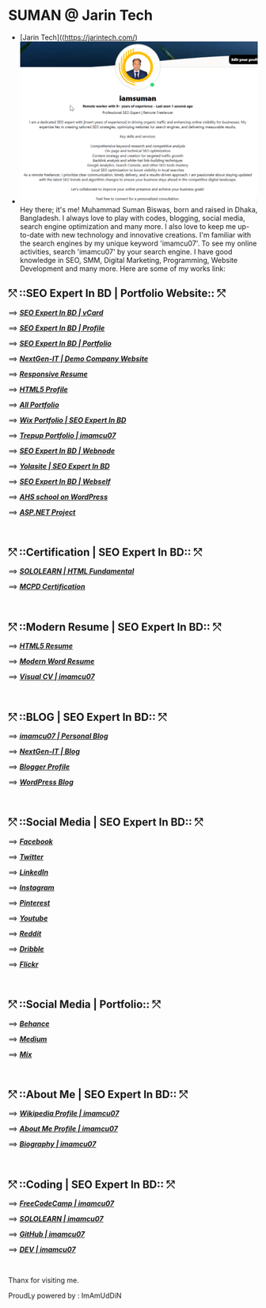 # SUMAN @ Jarin Tech
- [Jarin Tech]((https://jarintech.com/)
- ![Here Is The Screen Shoot](/screenshoot.png)
Hey there; it's me! Muhammad Suman Biswas, born and raised in Dhaka, Bangladesh. I always love to play with codes, blogging, social media, search engine optimization and many more. I also love to keep me up-to-date with new technology and innovative creations. I'm familiar with the search engines by my unique keyword 'imamcu07'. To see my online activities, search 'imamcu07' by your search engine. I have good knowledge in SEO, SMM, Digital Marketing, Programming, Website Development and many more. Here are some of my works link:

	
<h2> &#10545; ::SEO Expert In BD | Portfolio Website:: &#10545; </h2>

<p> &#10233; <a href="http://imamcu07.1apps.com"  target="_blank"  title="Click to See vCard Of imamcu07; SEO Expert In BD." ><b><i> SEO Expert In BD | vCard </i></b></a> </p> 
<p> &#10233; <a href="http://seoexpertinbd.1apps.com"  target="_blank"  title="Click to See SEO Expert Profile Of imamcu07; SEO Expert In BD."><b><i> SEO Expert In BD | Profile </i></b></a></p>
<p> &#10233; <a href="http://imamcu07portfolio.1apps.com"  target="_blank" title="Click to See SEO Expert Profile Of imamcu07; SEO Expert In BD."> <b><i> SEO Expert In BD | Portfolio </i></b></a></p>
<p> &#10233; <a href="http://nextgenitbd.1apps.com" target="_blank" title="Click to See NextGen-IT Of imamcu07; SEO Expert In BD."> <b><i> NextGen-IT | Demo Company Website </i></b></a>	</p>
<p> &#10233; <a href="http://rahela.1apps.com" target="_blank" title="Click to See Responsive Resume Of imamcu07; SEO Expert In BD."><b><i> Responsive Resume </i></b></a></p>
<p> &#10233; <a href="http://imamcu07seoexpert.1apps.com/" target="_blank" title="Click to See HTML5 Profile Of imamcu07; SEO Expert In BD."><b><i> HTML5 Profile </i></b></a></p>
<p> &#10233; <a href="http://bit.ly/seo-expert-portfolio" target="_blank" title="Click to See All Portfolio Of imamcu07; SEO Expert In BD." ><b><i> All Portfolio </i></b></a></p>
<p> &#10233; <a href="https://imamcu07.wixsite.com/portfolio"  target="_blank" title="Click to See Wix Portfolio Of imamcu07; SEO Expert In BD."><b><i> Wix Portfolio | SEO Expert In BD </i></b></a></p>
<p> &#10233; <a href="https://www.trepup.com/imamuddin" target="_blank" title="Click to See Trepup Portfolio Of imamcu07; SEO Expert In BD."><b><i> Trepup Portfolio | imamcu07 </i></b></a></p>
<p> &#10233; <a href="https://seo-expert-in-bd.webnode.com/" target="_blank" title="Click to See Webnode Portfolio Of imamcu07; SEO Expert In BD."><b><i> SEO Expert In BD | Webnode</i></b></a></p>
<p> &#10233; <a href="https://imamcu07.yolasite.com/" target="_blank" title="Click to See Yolasite Of imamcu07; SEO Expert In BD."><b><i> Yolasite | SEO Expert In BD</i></b></a></p>
<p> &#10233; <a href="https://seo-expert-in-bd-19.webself.net/" target="_blank" title="Click to See Webself Of imamcu07; SEO Expert In BD."><b><i> SEO Expert In BD | Webself</i></b></a></p>
<p> &#10233; <a href="https://ahs2017.000webhostapp.com" target="_blank" title="Click to See WordPress Website Of imamcu07; SEO Expert In BD."><b><i> AHS school on WordPress</i></b></a></p>
<p> &#10233; <a href="http://www.imamonline2017.somee.com/" target="_blank" title="Click to See ASP.NET Website Of imamcu07; SEO Expert In BD."><b><i> ASP.NET Project</i></b></a></p>
<br>

<h2> &#10545; ::Certification | SEO Expert In BD:: &#10545; </h2>
<p> &#10233; <a href="http://bit.ly/html-cert" target="_blank" title="Click to See SOLOLEARN Certification Of imamcu07; SEO Expert In BD."><b><i> SOLOLEARN | HTML Fundamental </i></b></a></p>
<p> &#10233; <a href="http://bit.ly/mcpd-cert-imam-uddin" target="_blank" title="Click to See MCPD Certification Of imamcu07; SEO Expert In BD."><b><i> MCPD Certification </i></b></a></p>
<br>

<h2> &#10545; ::Modern Resume | SEO Expert In BD:: &#10545; </h2>
<p> &#10233; <a href="https://imamcu07.000webhostapp.com/" target="_blank" title="Click to See HTML5 Resume Of imamcu07; SEO Expert In BD."><b><i> HTML5 Resume </i></b></a></p>
<p> &#10233; <a href="http://bit.ly/seo-expert-in-bd-resume" target="_blank" title="Click to See Modern Word Resume Of imamcu07; SEO Expert In BD."><b><i> Modern Word Resume </i></b></a></p>
<p> &#10233; <a href="https://www.visualcv.com/imamcu07" target="_blank" title="Click to See Modern Word Resume Of imamcu07; SEO Expert In BD."><b><i> Visual CV | imamcu07 </i></b></a></p>
<br>

<h2> &#10545; ::BLOG | SEO Expert In BD:: &#10545; </h2>
<p> &#10233; <a href="https://imamcu07.blogspot.com/" target="_blank" title="Click to See Personal Blog Of imamcu07; SEO Expert In BD."><b><i> imamcu07 | Personal Blog</i></b></a></p>
<p> &#10233; <a href="https://nextgen-it-bd.blogspot.com" target="_blank" title="Click to See NextGen-IT Blog Of imamcu07; SEO Expert In BD."><b><i> NextGen-IT | Blog</i></b></a></p>
<p> &#10233; <a href="https://seo-expert-in-bd.blogspot.com/" target="_blank" title="Click to See Blogger Profile Of imamcu07; SEO Expert In BD."><b><i> Blogger Profile</i></b></a></p>
<p> &#10233; <a href="https://imamcu07.wordpress.com/" target="_blank" title="Click to See WordPress Profile Of imamcu07; SEO Expert In BD."><b><i> WordPress Blog</i></b></a></p>
<br>

<h2> &#10545; ::Social Media | SEO Expert In BD:: &#10545; </h2>
<p> &#10233; <a href="https://facebook.com/imamcu07" target="_blank" title="Click to See Facebook Profile Of imamcu07; SEO Expert In BD."><b><i> Facebook </i></b></a></p>
<p> &#10233; <a href="https://www.twitter.com/imamcu07" target="_blank" title="Click to See Twitter Profile Of imamcu07; SEO Expert In BD."><b><i> Twitter </i></b></a></p>
<p> &#10233; <a href="https://www.linkedin.com/in/imamcu07" target="_blank" title="Click to See LinkedIn Profile Of imamcu07; SEO Expert In BD."><b><i> LinkedIn </i></b></a></p>
<p> &#10233; <a href="https://instagram.com/m.imamcu07" target="_blank" title="Click to See Instagram Profile Of imamcu07; SEO Expert In BD."><b><i> Instagram</i></b></a></p>
<p> &#10233; <a href="https://pinterest.com/imamcu07/" target="_blank" title="Click to See Pinterest Profile Of imamcu07; SEO Expert In BD."><b><i> Pinterest</i></b></a></p>
<p> &#10233; <a href="https://www.youtube.com/user/imamcu70/" target="_blank" title="Click to See Youtube Profile Of imamcu07; SEO Expert In BD."><b><i> Youtube</i></b></a></p>
<p> &#10233; <a href="https://www.reddit.com/user/imamcu307/" target="_blank" title="Click to See Reddit Profile Of imamcu07; SEO Expert In BD."><b><i> Reddit</i></b></a></p>
<p> &#10233; <a href="https://dribbble.com/imamcu07/" target="_blank" title="Click to See Dribble Profile Of imamcu07; SEO Expert In BD."><b><i> Dribble</i></b></a></p>
<p> &#10233; <a href="https://www.flickr.com/people/imamcu307/" target="_blank" title="Click to See Flickr Profile Of imamcu07; SEO Expert In BD."><b><i> Flickr</i></b></a></p>
<br>


<h2> &#10545; ::Social Media | Portfolio:: &#10545; </h2>
<p> &#10233; <a href="https://www.behance.net/imamcu07/" target="_blank" title="Click to See Behance Profile Of imamcu07; SEO Expert In BD."><b><i> Behance</i></b></a></p>
<p> &#10233; <a href="https://medium.com/@imamcu07/" target="_blank" title="Click to See Medium Profile Of imamcu07; SEO Expert In BD."><b><i> Medium</i></b></a></p>
<p> &#10233; <a href="https://mix.com/imamcu07/" target="_blank" title="Click to See Mix Profile Of imamcu07; SEO Expert In BD."><b><i> Mix</i></b></a></p>
<br>

<h2> &#10545; ::About Me | SEO Expert In BD:: &#10545; </h2>
<p> &#10233; <a href="http://bit.ly/wiki-imamcu07" target="_blank" title="Click to See Wikipedia Profile Of imamcu07; SEO Expert In BD."><b><i> Wikipedia Profile | imamcu07</i></b></a></p>
<p> &#10233; <a href="https://about.me/imamcu07" target="_blank" title="Click to See About Me Profile Of imamcu07; SEO Expert In BD."><b><i> About Me Profile | imamcu07</i></b></a></p>
<p> &#10233; <a href="https://prabook.com/web/imam.uddin/3754140" target="_blank" title="Click to See Biography Profile Of imamcu07; SEO Expert In BD."><b><i> Biography | imamcu07</i></b></a></p>
<br>

<h2> &#10545; ::Coding | SEO Expert In BD:: &#10545; </h2>
<p> &#10233; <a href="https://www.freecodecamp.org/imamcu07" target="_blank" title="Click to See Free Code Camp Profile Of imamcu07; SEO Expert In BD."><b><i> FreeCodeCamp | imamcu07</i></b></a></p>
<p> &#10233; <a href="https://www.sololearn.com/Profile/13136177" target="_blank" title="Click to SOLOLEARN Profile Of imamcu07; SEO Expert In BD."><b><i> SOLOLEARN | imamcu07</i></b></a></p>
<p> &#10233; <a href="https://github.com/imamcu07" target="_blank" title="Click to See GitHub Profile Of imamcu07; SEO Expert In BD."><b><i> GitHub | imamcu07</i></b></a></p>
<p> &#10233; <a href="https://dev.to/imamcu07" target="_blank" title="Click to See DEV Profile Of imamcu07; SEO Expert In BD."><b><i> DEV | imamcu07</i></b></a></p>
<br>


Thanx for visiting me.

ProudLy powered by : ImAmUdDiN
